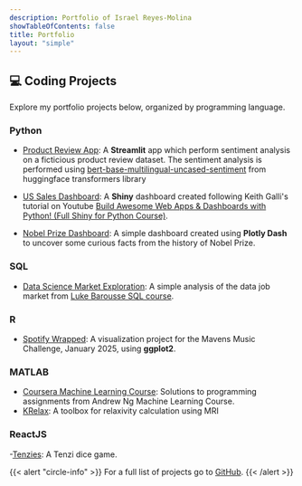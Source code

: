 ```yaml
---
description: Portfolio of Israel Reyes-Molina
showTableOfContents: false
title: Portfolio
layout: "simple"
---
```


## :computer: Coding Projects

Explore my portfolio projects below, organized by programming language.

### Python

- [Product Review App](https://github.com/isra-RM/Product-Review-App): A **Streamlit** app which perform sentiment analysis on a ficticious product review dataset. The sentiment analysis is performed using [bert-base-multilingual-uncased-sentiment](https://huggingface.co/nlptown/bert-base-multilingual-uncased-sentiment) from huggingface transformers library
- [US Sales Dashboard](https://israrm.shinyapps.io/us-cities-sales-dashboard/): A **Shiny** dashboard created following Keith Galli's tutorial on Youtube [Build Awesome Web Apps & Dashboards with Python! (Full Shiny for Python Course)](https://www.youtube.com/watch?v=5LG4KffeCgg&t=145s&ab_channel=KeithGalli). 

- [Nobel Prize Dashboard](https://github.com/isra-RM/Nobel-Prize-Dashboard): A simple dashboard created using **Plotly Dash** to uncover some curious facts from the history of Nobel Prize. 

### SQL

- [Data Science Market Exploration](https://github.com/isra-RM/Data-Science-Market-Exploration): A simple analysis of the data job market from [Luke Barousse SQL course](https://www.youtube.com/watch?v=7mz73uXD9DA&t=359s).

### R

- [Spotify Wrapped](https://github.com/isra-RM/Spotify_Wrapped): A visualization project for the Mavens Music Challenge, January 2025, using **ggplot2**.

### MATLAB

- [Coursera Machine Learning Course](https://github.com/isra-RM/Coursera-ML-Course-Andrew-Ng): Solutions to programming assignments from Andrew Ng Machine Learning Course.
- [KRelax](https://github.com/isra-RM/KRelax): A toolbox for relaxivity calculation using MRI

### ReactJS

-[Tenzies](https://github.com/isra-RM/Tenzies): A Tenzi dice game.


{{< alert "circle-info" >}}
For a full list of projects go to <a href="https://github.com/isra-RM" target="_blank" rel="noopener"> GitHub</a>.
{{< /alert >}}
